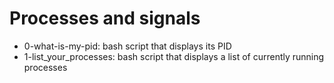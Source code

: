 # Processes and signals
* 0-what-is-my-pid: bash script that displays its PID
* 1-list_your_processes: bash script that displays a list of currently running processes
